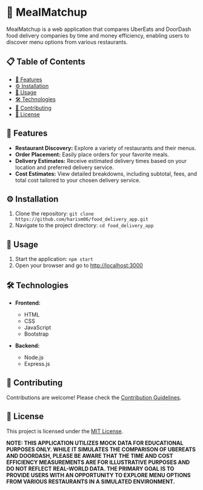 # 🍔 MealMatchup

MealMatchup is a web application that compares UberEats and DoorDash food delivery companies by time and money efficiency, enabling users to discover menu options from various restaurants.

## 📋 Table of Contents

- [🌟 Features](#-features)
- [⚙️ Installation](#%EF%B8%8F-installation)
- [🚀 Usage](#-usage)
- [🛠️ Technologies](#%EF%B8%8F-technologies)
- [🤝 Contributing](#-contributing)
- [📝 License](#-license)

## 🌟 Features

- **Restaurant Discovery:** Explore a variety of restaurants and their menus.
- **Order Placement:** Easily place orders for your favorite meals.
- **Delivery Estimates:** Receive estimated delivery times based on your location and preferred delivery service.
- **Cost Estimates:** View detailed breakdowns, including subtotal, fees, and total cost tailored to your chosen delivery service.

## ⚙️ Installation

1. Clone the repository: `git clone https://github.com/harism06/food_delivery_app.git`
2. Navigate to the project directory: `cd food_delivery_app`

## 🚀 Usage

1. Start the application: `npm start`
2. Open your browser and go to [http://localhost:3000](http://localhost:3000)

## 🛠️ Technologies

- **Frontend:**

  - HTML
  - CSS
  - JavaScript
  - Bootstrap

- **Backend:**

  - Node.js
  - Express.js

## 🤝 Contributing

Contributions are welcome! Please check the [Contribution Guidelines](CONTRIBUTING.md).

## 📝 License

This project is licensed under the [MIT License](LICENSE).

**NOTE: THIS APPLICATION UTILIZES MOCK DATA FOR EDUCATIONAL PURPOSES ONLY. WHILE IT SIMULATES THE COMPARISON OF UBEREATS AND DOORDASH, PLEASE BE AWARE THAT THE TIME AND COST EFFICIENCY MEASUREMENTS ARE FOR ILLUSTRATIVE PURPOSES AND DO NOT REFLECT REAL-WORLD DATA. THE PRIMARY GOAL IS TO PROVIDE USERS WITH AN OPPORTUNITY TO EXPLORE MENU OPTIONS FROM VARIOUS RESTAURANTS IN A SIMULATED ENVIRONMENT.**
